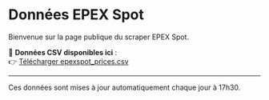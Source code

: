 # Données EPEX Spot

Bienvenue sur la page publique du scraper EPEX Spot.

📄 **Données CSV disponibles ici** :  
👉 [Télécharger epexspot_prices.csv](epexspot_prices.csv)

---

Ces données sont mises à jour automatiquement chaque jour à 17h30.


